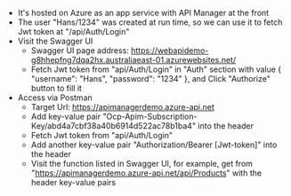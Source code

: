 - It's hosted on Azure as an app service with API Manager at the front
-  The user "Hans/1234" was created at run time, so we can use it to fetch Jwt token at "/api/Auth/Login"
- Visit the Swagger UI
  - Swagger UI page address: https://webapidemo-g8hhepfng7dqa2hx.australiaeast-01.azurewebsites.net/
  - Fetch Jwt token from "api/Auth/Login" in "Auth" section with value { "username": "Hans", "password": "1234" }, and Click "Authorize" button to fill it
- Access via Postman
  - Target Url: https://apimanagerdemo.azure-api.net
  - Add key-value pair "Ocp-Apim-Subscription-Key/abd4a7cbf38a40b6914d522ac78b1ba4" into the header
  - Fetch Jwt token from "api/Auth/Login"
  - Add another key-value pair "Authorization/Bearer [Jwt-token]" into the header
  - Visit the function listed in Swagger UI, for example, get from "https://apimanagerdemo.azure-api.net/api/Products" with the header key-value pairs
